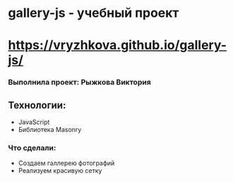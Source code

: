 # gallery-js - учебный проект

# https://vryzhkova.github.io/gallery-js/

### Выполнила проект: Рыжкова Виктория

## Технологии:
- JavaScript
- Библиотека Masonry

### Что сделали:

- Создаем галлерею фотографий
- Реализуем красивую сетку
